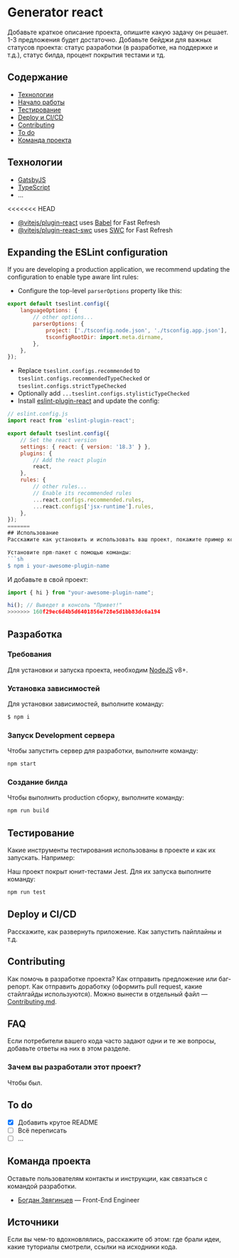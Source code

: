 # Generator react

Добавьте краткое описание проекта, опишите какую задачу он решает. 1-3 предложения будет достаточно. Добавьте бейджи для важных статусов проекта: статус разработки (в разработке, на поддержке и т.д.), статус билда, процент покрытия тестами и тд.

## Содержание

-   [Технологии](#технологии)
-   [Начало работы](#начало-работы)
-   [Тестирование](#тестирование)
-   [Deploy и CI/CD](#deploy-и-ci/cd)
-   [Contributing](#contributing)
-   [To do](#to-do)
-   [Команда проекта](#команда-проекта)

## Технологии

-   [GatsbyJS](https://www.gatsbyjs.com/)
-   [TypeScript](https://www.typescriptlang.org/)
-   ...

<<<<<<< HEAD

-   [@vitejs/plugin-react](https://github.com/vitejs/vite-plugin-react/blob/main/packages/plugin-react/README.md) uses [Babel](https://babeljs.io/) for Fast Refresh
-   [@vitejs/plugin-react-swc](https://github.com/vitejs/vite-plugin-react-swc) uses [SWC](https://swc.rs/) for Fast Refresh

## Expanding the ESLint configuration

If you are developing a production application, we recommend updating the configuration to enable type aware lint rules:

-   Configure the top-level `parserOptions` property like this:

```js
export default tseslint.config({
    languageOptions: {
        // other options...
        parserOptions: {
            project: ['./tsconfig.node.json', './tsconfig.app.json'],
            tsconfigRootDir: import.meta.dirname,
        },
    },
});
```

-   Replace `tseslint.configs.recommended` to `tseslint.configs.recommendedTypeChecked` or `tseslint.configs.strictTypeChecked`
-   Optionally add `...tseslint.configs.stylisticTypeChecked`
-   Install [eslint-plugin-react](https://github.com/jsx-eslint/eslint-plugin-react) and update the config:

````js
// eslint.config.js
import react from 'eslint-plugin-react';

export default tseslint.config({
    // Set the react version
    settings: { react: { version: '18.3' } },
    plugins: {
        // Add the react plugin
        react,
    },
    rules: {
        // other rules...
        // Enable its recommended rules
        ...react.configs.recommended.rules,
        ...react.configs['jsx-runtime'].rules,
    },
});
=======
## Использование
Расскажите как установить и использовать ваш проект, покажите пример кода:

Установите npm-пакет с помощью команды:
```sh
$ npm i your-awesome-plugin-name
````

И добавьте в свой проект:

```typescript
import { hi } from "your-awesome-plugin-name";

hi(); // Выведет в консоль "Привет!"
>>>>>>> 160f29ec6d4b5d6401856e728e5d1bb83dc6a194
```

## Разработка

### Требования

Для установки и запуска проекта, необходим [NodeJS](https://nodejs.org/) v8+.

### Установка зависимостей

Для установки зависимостей, выполните команду:

```sh
$ npm i
```

### Запуск Development сервера

Чтобы запустить сервер для разработки, выполните команду:

```sh
npm start
```

### Создание билда

Чтобы выполнить production сборку, выполните команду:

```sh
npm run build
```

## Тестирование

Какие инструменты тестирования использованы в проекте и как их запускать. Например:

Наш проект покрыт юнит-тестами Jest. Для их запуска выполните команду:

```sh
npm run test
```

## Deploy и CI/CD

Расскажите, как развернуть приложение. Как запустить пайплайны и т.д.

## Contributing

Как помочь в разработке проекта? Как отправить предложение или баг-репорт. Как отправить доработку (оформить pull request, какие стайлгайды используются). Можно вынести в отдельный файл — [Contributing.md](./CONTRIBUTING.md).

## FAQ

Если потребители вашего кода часто задают одни и те же вопросы, добавьте ответы на них в этом разделе.

### Зачем вы разработали этот проект?

Чтобы был.

## To do

-   [x] Добавить крутое README
-   [ ] Всё переписать
-   [ ] ...

## Команда проекта

Оставьте пользователям контакты и инструкции, как связаться с командой разработки.

-   [Богдан Звягинцев](tg://resolve?domain=bzvyagintsev) — Front-End Engineer

## Источники

Если вы чем-то вдохновлялись, расскажите об этом: где брали идеи, какие туториалы смотрели, ссылки на исходники кода.
